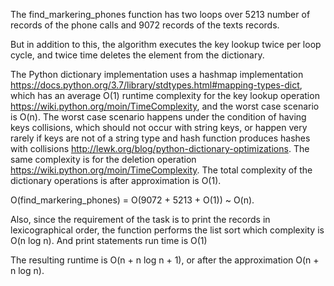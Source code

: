 The find_markering_phones function has two loops over 5213 number of records of the phone calls and 9072 records of the texts records.

But in addition to this, the algorithm executes the key lookup twice per loop cycle, and twice time deletes the element from the dictionary.

The Python dictionary implementation uses a hashmap implementation https://docs.python.org/3.7/library/stdtypes.html#mapping-types-dict, which has an average O(1) runtime complexity for the key lookup operation https://wiki.python.org/moin/TimeComplexity, and the worst case scenario is O(n). The worst case scenario happens under the condition of having keys collisions, which should not occur with string keys, or happen very rarely if keys are not of a string type and hash function produces hashes with collisions http://lewk.org/blog/python-dictionary-optimizations. The same complexity is for the deletion operation https://wiki.python.org/moin/TimeComplexity. The total complexity of the dictionary operations is after approximation is O(1).

O(find_markering_phones) = O(9072 + 5213 + O(1)) ~ O(n).

Also, since the requirement of the task is to print the records in lexicographical order, the function performs the list sort which complexity is O(n log n). And print statements run time is O(1)

The resulting runtime is O(n + n log n + 1), or after the approximation O(n + n log n).
